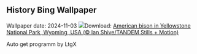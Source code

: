 ## History Bing Wallpaper
Wallpaper date: 2024-11-03
![](https://www.bing.com/th?id=OHR.BisonYellowstone_EN-CA3146107562_UHD.jpg&w=1000)Download: [American bison in Yellowstone National Park, Wyoming, USA (© Ian Shive/TANDEM Stills + Motion)](https://www.bing.com/th?id=OHR.BisonYellowstone_EN-CA3146107562_UHD.jpg)

Auto get programm by LtgX
